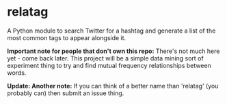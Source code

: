 # relatag
A Python module to search Twitter for a hashtag and generate a list of the most common tags to appear alongside it.

**Important note for people that don't own this repo:** There's not much here yet - come back later. This project will be a simple data mining sort of experiment thing to try and find mutual frequency relationships between words.

**Update: Another note:** If you can think of a better name than 'relatag' (you probably can) then submit an issue thing.
